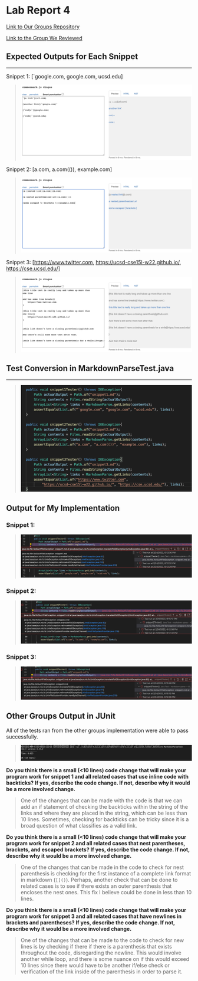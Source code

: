# Lab Report 4

[Link to Our Groups Repository](https://github.com/nonpaeng/markdown-parse-lab3)

[Link to the Group We Reviewed](https://github.com/vs2961/markdown-parse)

## Expected Outputs for Each Snippet
---
Snippet 1:
[`google.com, google.com, ucsd.edu]
>![Pic](cmmonmark1.png)

Snippet 2: 
[a.com, a.com(()), example.com]
>![Pic](cmmonmark2.png)

Snippet 3: [https://www.twitter.com, https://ucsd-cse15l-w22.github.io/, https://cse.ucsd.edu/]

>![Pic](cmmonmark3.png)

## Test Conversion in MarkdownParseTest.java
---
>![Pic](snippettester.png)

## Output for My Implementation 

### Snippet 1:

>![junit1fail](juniterror1.png)

### Snippet 2:
>![junit2fail](juniterror2.png)

### Snippet 3:
>![junit3fail](juniterror3.png)

## Other Groups Output in JUnit
All of the tests ran from the other groups implementation were able to pass successfully.
>![junitsuccess](success.png)

**Do you think there is a small (<10 lines) code change that will make your program work for snippet 1 and all related cases that use inline code with backticks? If yes, describe the code change. If not, describe why it would be a more involved change.**

>One of the changes that can be made with the code is that we can add an if statement of checking the backticks within the string of the links and where they are placed in the string, which can be less than 10 lines. Sometimes, checking for backticks can be tricky since it is a broad question of what classifies as a valid link.

**Do you think there is a small (<10 lines) code change that will make your program work for snippet 2 and all related cases that nest parentheses, brackets, and escaped brackets? If yes, describe the code change. If not, describe why it would be a more involved change.**

>One of the changes that can be made in the code to check for nest parenthesis is checking for the first instance of a complete link format in markdown (`[]()`). Perhaps, another check that can be done to related cases is to see if there exists an outer parenthesis that encloses the nest ones. This fix I believe could be done in less than 10 lines.

**Do you think there is a small (<10 lines) code change that will make your program work for snippet 3 and all related cases that have newlines in brackets and parentheses? If yes, describe the code change. If not, describe why it would be a more involved change.**

>One of the changes that can be made to the code to check for new lines is by checking if there if there is a parenthesis that exists throughout the code, disregarding the newline. This would involve another while loop, and there is some nuance on if this would exceed 10 lines since there would have to be another if/else check or verification of the link inside of the parenthesis in order to parse it.